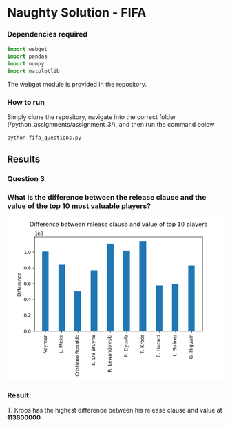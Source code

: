# Naughty Solution - FIFA
### Dependencies required
```python
import webget
import pandas 
import numpy 
import matplotlib
```
The webget module is provided in the repository.

### How to run
Simply clone the repository, navigate into the correct folder (/python_assignments/assignment_3/), and then run the command below
```
python fifa_questions.py
```

## Results
### Question 3
### What is the difference between the release clause and the value of the top 10 most valuable players?

![alt text](https://github.com/ThomasThimothee/python_assignments/blob/master/assignment_3/plot_images/fifa_question_3.png)

### Result: 
 T. Kroos has the highest difference between his release clause and value at __**113800000**__
